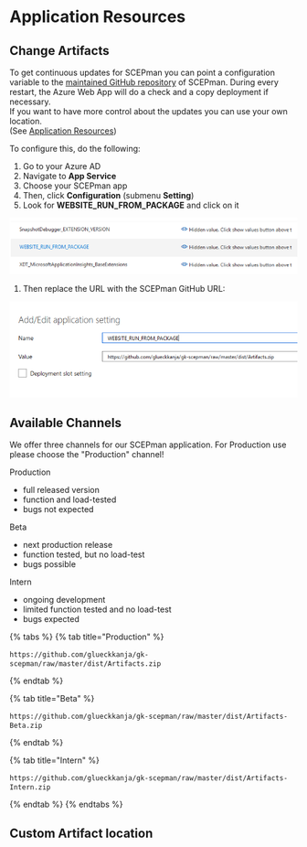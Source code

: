 # Application Resources

## Change Artifacts

To get continuous updates for SCEPman you can point a configuration variable to the [maintained GitHub repository](https://github.com/glueckkanja/gk-scepman) of SCEPman. During every restart, the Azure Web App will do a check and a copy deployment if necessary.   
If you want to have more control about the updates you can use your own location.   
\(See [Application Resources](change-channel.md#custom-artifact-location)\)

To configure this, do the following:

1. Go to your Azure AD
2. Navigate to **App Service**
3. Choose your SCEPman app
4. Then, click **Configuration** \(submenu **Setting**\)
5. Look for **WEBSITE\_RUN\_FROM\_PACKAGE** and click on it

![](../../../.gitbook/assets/scepman_optional2%20%281%29%20%281%29.png)

1. Then replace the URL with the SCEPman GitHub URL:

![](../../../.gitbook/assets/scepman_optional3%20%281%29%20%281%29.png)

## Available Channels

We offer three channels for our SCEPman application. For Production use please choose the "Production" channel!  
  
Production  
- full released version  
- function and load-tested  
- bugs not expected  
  
Beta  
- next production release  
- function tested, but no load-test  
- bugs possible  
  
Intern  
- ongoing development  
- limited function tested and no load-test  
- bugs expected

{% tabs %}
{% tab title="Production" %}
```text
https://github.com/glueckkanja/gk-scepman/raw/master/dist/Artifacts.zip
```
{% endtab %}

{% tab title="Beta" %}
```
https://github.com/glueckkanja/gk-scepman/raw/master/dist/Artifacts-Beta.zip
```
{% endtab %}

{% tab title="Intern" %}
```
https://github.com/glueckkanja/gk-scepman/raw/master/dist/Artifacts-Intern.zip
```
{% endtab %}
{% endtabs %}

## Custom Artifact location

